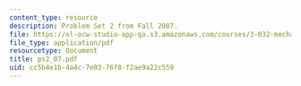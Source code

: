 ```yaml
---
content_type: resource
description: Problem Set 2 from Fall 2007.
file: https://ol-ocw-studio-app-qa.s3.amazonaws.com/courses/3-032-mechanical-behavior-of-materials-fall-2007/cc5b4e1b4a4c7e0376f8f2ae9a22c559_ps2_07.pdf
file_type: application/pdf
resourcetype: Document
title: ps2_07.pdf
uid: cc5b4e1b-4a4c-7e03-76f8-f2ae9a22c559
---
```

